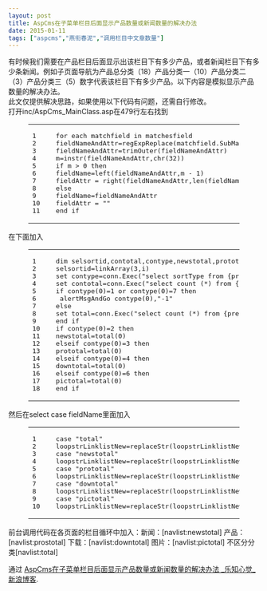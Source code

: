 ```yaml
---
layout: post
title: AspCms在子菜单栏目后面显示产品数量或新闻数量的解决办法
date: 2015-01-11
tags: ["aspcms","燕衔春泥","调用栏目中文章数量"]
---
```


<!-- build time:Sat Jun 23 2018 12:05:15 GMT+0800 (中国标准时间) -->

有时候我们需要在产品栏目后面显示出该栏目下有多少产品，或者新闻栏目下有多少条新闻。例如子页面导航为产品总分类（18）产品分类一（10）产品分类二（3）产品分类三（5）数字代表该栏目下有多少产品。以下内容是模拟显示产品数量的解决办法。  
此文仅提供解决思路，如果使用以下代码有问题，还需自行修改。  
打开inc/AspCms_MainClass.asp在479行左右找到  

<figure class="highlight php"><table><tr><td class="gutter"><pre><span class="line">1</span>  
<span class="line">2</span>  
<span class="line">3</span>  
<span class="line">4</span>  
<span class="line">5</span>  
<span class="line">6</span>  
<span class="line">7</span>  
<span class="line">8</span>  
<span class="line">9</span>  
<span class="line">10</span>  
<span class="line">11</span>  
</pre></td><td class="code"><pre><span class="line"><span class="keyword">for</span> each matchfield in matchesfield</span>  
<span class="line">fieldNameAndAttr=regExpReplace(matchfield.SubMatches(<span class="number">0</span>),<span class="string">"[\s]+"</span>,chr(<span class="number">32</span>))</span>  
<span class="line">fieldNameAndAttr=trimOuter(fieldNameAndAttr)</span>  
<span class="line">m=instr(fieldNameAndAttr,chr(<span class="number">32</span>))</span>  
<span class="line"><span class="keyword">if</span> m > <span class="number">0</span> then </span>  
<span class="line">fieldName=left(fieldNameAndAttr,m - <span class="number">1</span>)</span>  
<span class="line">fieldAttr = right(fieldNameAndAttr,len(fieldNameAndAttr) - m)</span>  
<span class="line"><span class="keyword">else</span></span>  
<span class="line">fieldName=fieldNameAndAttr</span>  
<span class="line">fieldAttr = <span class="string">""</span></span>  
<span class="line">end <span class="keyword">if</span></span>  
</pre></td></tr></table></figure>

在下面加入  

<figure class="highlight php"><table><tr><td class="gutter"><pre><span class="line">1</span>  
<span class="line">2</span>  
<span class="line">3</span>  
<span class="line">4</span>  
<span class="line">5</span>  
<span class="line">6</span>  
<span class="line">7</span>  
<span class="line">8</span>  
<span class="line">9</span>  
<span class="line">10</span>  
<span class="line">11</span>  
<span class="line">12</span>  
<span class="line">13</span>  
<span class="line">14</span>  
<span class="line">15</span>  
<span class="line">16</span>  
<span class="line">17</span>  
<span class="line">18</span>  
</pre></td><td class="code"><pre><span class="line">dim selsortid,contotal,contype,newstotal,prototal,downtotal,pictotal,total</span>  
<span class="line">selsortid=linkArray(<span class="number">3</span>,i)</span>  
<span class="line">set contype=conn.Exec(<span class="string">"select sortType from &#123;prefix&#125;Sort where sortID="</span>&selsortid,<span class="string">"r1"</span>)</span>  
<span class="line">set contotal=conn.Exec(<span class="string">"select count (*) from &#123;prefix&#125;Content where sortID="</span>&selsortid,<span class="string">"r1"</span>)</span>  
<span class="line"><span class="keyword">if</span> contype(<span class="number">0</span>)=<span class="number">1</span> <span class="keyword">or</span> contype(<span class="number">0</span>)=<span class="number">7</span> then </span>  
<span class="line"> alertMsgAndGo contype(<span class="number">0</span>),<span class="string">"-1"</span></span>  
<span class="line"><span class="keyword">else</span></span>  
<span class="line">set total=conn.Exec(<span class="string">"select count (*) from &#123;prefix&#125;Content as c,&#123;prefix&#125;Sort as s where c.sortID="</span>&selsortid&<span class="string">" and c.sortid=s.sortid and s.sortType="</span>&contype(<span class="number">0</span>),<span class="string">"r1"</span>)</span>  
<span class="line">end <span class="keyword">if</span></span>  
<span class="line"><span class="keyword">if</span> contype(<span class="number">0</span>)=<span class="number">2</span> then </span>  
<span class="line">newstotal=total(<span class="number">0</span>)</span>  
<span class="line"><span class="keyword">elseif</span> contype(<span class="number">0</span>)=<span class="number">3</span> then </span>  
<span class="line">prototal=total(<span class="number">0</span>)</span>  
<span class="line"><span class="keyword">elseif</span> contype(<span class="number">0</span>)=<span class="number">4</span> then </span>  
<span class="line">downtotal=total(<span class="number">0</span>)</span>  
<span class="line"><span class="keyword">elseif</span> contype(<span class="number">0</span>)=<span class="number">6</span> then </span>  
<span class="line">pictotal=total(<span class="number">0</span>)</span>  
<span class="line">end <span class="keyword">if</span></span>  
</pre></td></tr></table></figure>

然后在select case fieldName里面加入  

<figure class="highlight php"><table><tr><td class="gutter"><pre><span class="line">1</span>  
<span class="line">2</span>  
<span class="line">3</span>  
<span class="line">4</span>  
<span class="line">5</span>  
<span class="line">6</span>  
<span class="line">7</span>  
<span class="line">8</span>  
<span class="line">9</span>  
<span class="line">10</span>  
</pre></td><td class="code"><pre><span class="line"><span class="keyword">case</span> <span class="string">"total"</span></span>  
<span class="line">loopstrLinklistNew=replaceStr(loopstrLinklistNew,matchfield.value,contotal(<span class="number">0</span>))</span>  
<span class="line"><span class="keyword">case</span> <span class="string">"newstotal"</span></span>  
<span class="line">loopstrLinklistNew=replaceStr(loopstrLinklistNew,matchfield.value,newstotal)</span>  
<span class="line"><span class="keyword">case</span> <span class="string">"prototal"</span></span>  
<span class="line">loopstrLinklistNew=replaceStr(loopstrLinklistNew,matchfield.value,prototal)</span>  
<span class="line"><span class="keyword">case</span> <span class="string">"downtotal"</span></span>  
<span class="line">loopstrLinklistNew=replaceStr(loopstrLinklistNew,matchfield.value,downtotal)</span>  
<span class="line"><span class="keyword">case</span> <span class="string">"pictotal"</span></span>  
<span class="line">loopstrLinklistNew=replaceStr(loopstrLinklistNew,matchfield.value,pictotal)</span>  
</pre></td></tr></table></figure>

前台调用代码在各页面的栏目循环中加入：新闻：[navlist:newstotal] 产品：[navlist:prostotal] 下载：[navlist:downtotal] 图片：[navlist:pictotal] 不区分分类[navlist:total]

通过 [AspCms在子菜单栏目后面显示产品数量或新闻数量的解决办法 _乐知心觉_新浪博客](http://blog.sina.com.cn/s/blog_4a64b49c0101f3g8.html).
<!-- rebuild by neat -->